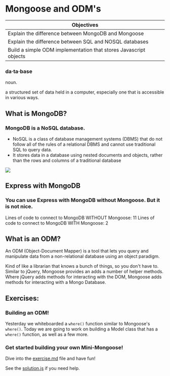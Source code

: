 # Mongoose and ODM's

Objectives|
-----|
|Explain the difference between MongoDB and Mongoose
|Explain the difference between SQL and NOSQL databases
|Build a simple ODM implementation that stores Javascript objects

### da·ta·base
noun.

a structured set of data held in a computer, especially one that is accessible in various ways.

## What is MongoDB?
### MongoDB is a NoSQL database.
 - NoSQL is a class of database management systems (DBMS) that do not follow all of the rules of a relational DBMS and cannot use traditional SQL to query data.
 - It stores data in a database using nested documents and objects, rather than the rows and columns of a traditional database

<img src="http://dataconomy.com/wp-content/uploads/2014/07/SQL-vs.-NoSQL.png">

## Express with MongoDB

### You can use Express with MongoDB without Mongoose. But it is not nice. 

Lines of code to connect to MongoDB WITHOUT Mongoose: 11
Lines of code to connect to MongoDB WITH Mongoose:    2

## What is an ODM?
An ODM (Object-Document Mapper) is a tool that lets you query and manipulate data from a non-relational database using an object paradigm.

Kind of like a librarian that knows a bunch of things, so you don't have to.
Similar to jQuery, Mongoose provides an adds a number of helper methods. Where jQuery adds methods for interacting with the DOM, Mongoose adds methods for interacting with a Mongo Database. 

## Exercises:
### Building an ODM!


Yesterday we whiteboarded a `where()` function similar to Mongoose's `where()`. Today we are going to work on building a Model class that has a `where()` function, as well as a few more.

### Get started building your own Mini-Mongoose!

Dive into the [exercise.md](exercise.md) file and have fun!

See the [solution.js](solution.js) if you need help.
